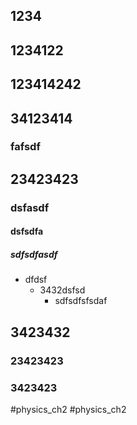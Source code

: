 ## 1234
## 1234122
## 123414242
## 34123414
### fafsdf
## 23423423 
### dsfasdf
#### dsfsdfa
##### sdfsdfasdf
- dfdsf
	- 3432dsfsd
		- sdfsdfsfsdaf

## 3423432
### 23423423
### 3423423

#physics_ch2 
#physics_ch2 
